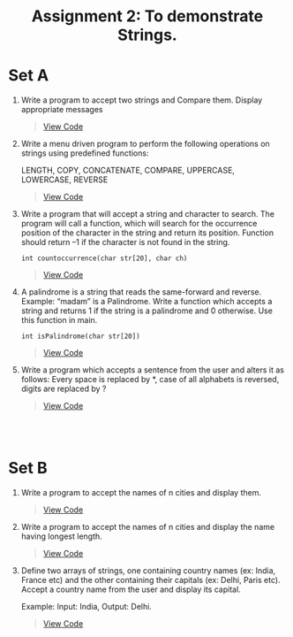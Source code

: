 <h1 align = "center"></h1>
<h1 align = "center">Assignment 2: To demonstrate Strings.</h1>
<h1 align = "left">Set A</h1>

1. Write a program to accept two strings and Compare them. Display appropriate messages
    > [View Code](Set_A/Q1.c)
2. Write a menu driven program to perform the following operations on strings using predefined functions:<p>LENGTH, COPY, CONCATENATE, COMPARE, UPPERCASE, LOWERCASE,
REVERSE
    > [View Code](Set_A/Q2.c)
3. Write a program that will accept a string and character to search. The program will call a function, which will search for the occurrence position of the character in the string and return its position. Function should return –1 if the character is not found in the string.<p>```int countoccurrence(char str[20], char ch)```
    > [View Code](Set_A/Q3.c)
4. A palindrome is a string that reads the same-forward and reverse. Example: “madam” is a Palindrome. Write a function which accepts a string and returns 1 if the string is a palindrome and 0 otherwise. Use this function in main.<p>```int isPalindrome(char str[20])```
    > [View Code](Set_A/Q4.c)
5. Write a program which accepts a sentence from the user and alters it as follows: Every space is replaced by *, case of all alphabets is reversed, digits are replaced by ?
    > [View Code](Set_A/Q5.c)


<br>
<br>
<h1 align = "left"></h1>
<h1 align = "left">Set B</h1>

1. Write a program to accept the names of n cities and display them.
    > [View Code](Set_B/Q1.c)
2. Write a program to accept the names of n cities and display the name having longest length.
    > [View Code](Set_B/Q2.c)
3. Define two arrays of strings, one containing country names (ex: India, France etc) and the other containing their capitals (ex: Delhi, Paris etc). Accept a country name from the user and display its capital.<p>Example: Input: India, Output: Delhi.
    > [View Code](Set_B/Q3.c)